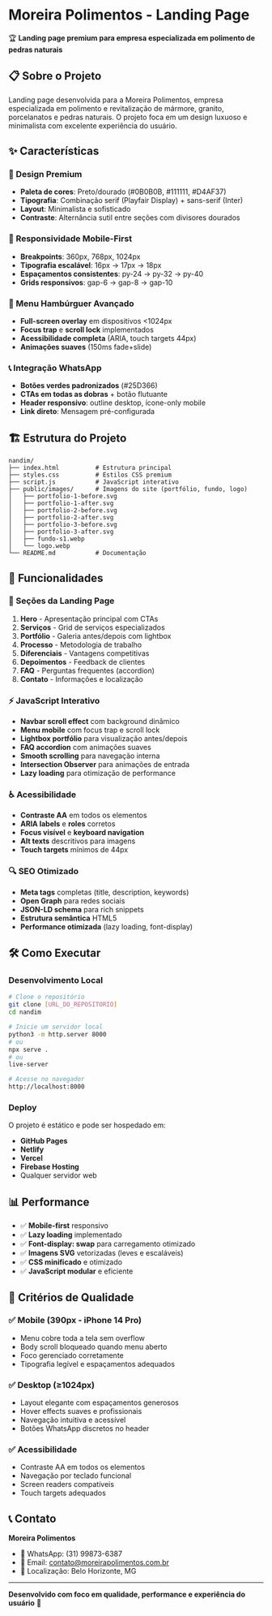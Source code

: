# Moreira Polimentos - Landing Page

🏆 **Landing page premium para empresa especializada em polimento de pedras naturais**

## 📋 Sobre o Projeto

Landing page desenvolvida para a Moreira Polimentos, empresa especializada em polimento e revitalização de mármore, granito, porcelanatos e pedras naturais. O projeto foca em um design luxuoso e minimalista com excelente experiência do usuário.

## ✨ Características

### 🎨 Design Premium
- **Paleta de cores**: Preto/dourado (#0B0B0B, #111111, #D4AF37)
- **Tipografia**: Combinação serif (Playfair Display) + sans-serif (Inter)
- **Layout**: Minimalista e sofisticado
- **Contraste**: Alternância sutil entre seções com divisores dourados

### 📱 Responsividade Mobile-First
- **Breakpoints**: 360px, 768px, 1024px
- **Tipografia escalável**: 16px → 17px → 18px
- **Espaçamentos consistentes**: py-24 → py-32 → py-40
- **Grids responsivos**: gap-6 → gap-8 → gap-10

### 🍔 Menu Hambúrguer Avançado
- **Full-screen overlay** em dispositivos <1024px
- **Focus trap** e **scroll lock** implementados
- **Acessibilidade completa** (ARIA, touch targets 44px)
- **Animações suaves** (150ms fade+slide)

### 📞 Integração WhatsApp
- **Botões verdes padronizados** (#25D366)
- **CTAs em todas as dobras** + botão flutuante
- **Header responsivo**: outline desktop, ícone-only mobile
- **Link direto**: Mensagem pré-configurada

## 🏗️ Estrutura do Projeto

```
nandim/
├── index.html          # Estrutura principal
├── styles.css          # Estilos CSS premium
├── script.js           # JavaScript interativo
├── public/images/      # Imagens do site (portfólio, fundo, logo)
│   ├── portfolio-1-before.svg
│   ├── portfolio-1-after.svg
│   ├── portfolio-2-before.svg
│   ├── portfolio-2-after.svg
│   ├── portfolio-3-before.svg
│   ├── portfolio-3-after.svg
│   ├── fundo-s1.webp
│   └── logo.webp
└── README.md           # Documentação
```

## 🚀 Funcionalidades

### 📄 Seções da Landing Page
1. **Hero** - Apresentação principal com CTAs
2. **Serviços** - Grid de serviços especializados
3. **Portfólio** - Galeria antes/depois com lightbox
4. **Processo** - Metodologia de trabalho
5. **Diferenciais** - Vantagens competitivas
6. **Depoimentos** - Feedback de clientes
7. **FAQ** - Perguntas frequentes (accordion)
8. **Contato** - Informações e localização

### ⚡ JavaScript Interativo
- **Navbar scroll effect** com background dinâmico
- **Menu mobile** com focus trap e scroll lock
- **Lightbox portfólio** para visualização antes/depois
- **FAQ accordion** com animações suaves
- **Smooth scrolling** para navegação interna
- **Intersection Observer** para animações de entrada
- **Lazy loading** para otimização de performance

### ♿ Acessibilidade
- **Contraste AA** em todos os elementos
- **ARIA labels** e **roles** corretos
- **Focus visível** e **keyboard navigation**
- **Alt texts** descritivos para imagens
- **Touch targets** mínimos de 44px

### 🔍 SEO Otimizado
- **Meta tags** completas (title, description, keywords)
- **Open Graph** para redes sociais
- **JSON-LD schema** para rich snippets
- **Estrutura semântica** HTML5
- **Performance otimizada** (lazy loading, font-display)

## 🛠️ Como Executar

### Desenvolvimento Local
```bash
# Clone o repositório
git clone [URL_DO_REPOSITORIO]
cd nandim

# Inicie um servidor local
python3 -m http.server 8000
# ou
npx serve .
# ou
live-server

# Acesse no navegador
http://localhost:8000
```

### Deploy
O projeto é estático e pode ser hospedado em:
- **GitHub Pages**
- **Netlify**
- **Vercel**
- **Firebase Hosting**
- Qualquer servidor web

## 📊 Performance

- ✅ **Mobile-first** responsivo
- ✅ **Lazy loading** implementado
- ✅ **Font-display: swap** para carregamento otimizado
- ✅ **Imagens SVG** vetorizadas (leves e escaláveis)
- ✅ **CSS minificado** e otimizado
- ✅ **JavaScript modular** e eficiente

## 🎯 Critérios de Qualidade

### ✅ Mobile (390px - iPhone 14 Pro)
- Menu cobre toda a tela sem overflow
- Body scroll bloqueado quando menu aberto
- Foco gerenciado corretamente
- Tipografia legível e espaçamentos adequados

### ✅ Desktop (≥1024px)
- Layout elegante com espaçamentos generosos
- Hover effects suaves e profissionais
- Navegação intuitiva e acessível
- Botões WhatsApp discretos no header

### ✅ Acessibilidade
- Contraste AA em todos os elementos
- Navegação por teclado funcional
- Screen readers compatíveis
- Touch targets adequados

## 📞 Contato

**Moreira Polimentos**
- 📱 WhatsApp: (31) 99873-6387
- 📧 Email: contato@moreirapolimentos.com.br
- 📍 Localização: Belo Horizonte, MG

---

**Desenvolvido com foco em qualidade, performance e experiência do usuário** 🚀